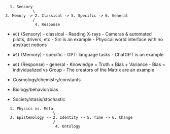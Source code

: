 ```
  1. Sensory
            \
3. Memory -> 2. Classical -> 5. Specific -> 6. General
            /
             4. Response
```

- `ACI` (Sensory) - classical 
      - Reading X-rays 
      - Cameras & automated pilots, drivers, etc
      - Siri is an example
      - Physical world interface with no abstract notions

- `ASI` (Memory) - specific 
      - GPT: language tasks
      - ChatGPT is an example

- `AGI` (Response) - general 
      - Knowledge = Truth + Bias + Variance
         - Bias = individualized vs Group 
      - The creators of the Matrix are an example

- Cosmology/chemistry/constants
- Biology/behavior/bias
- Society/stasis/stochastic


```
  1. Physics vs. Meta
                     \
  3. Epistemology -> 2. Identity -> 5. Time -> 6. Change
                     /
                      4. Ontology
```
